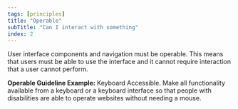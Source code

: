 ```yaml
---
tags: [principles]
title: "Operable"
subTitle: "Can I interact with something"
index: 2
---
```


User interface components and navigation must be operable. This means that users must be able to use the interface and it cannot require interaction that a user cannot perform.

**Operable Guideline Example:** Keyboard Accessible. Make all functionality available from a keyboard or a keyboard interface so that people with disabilities are able to operate websites without needing a mouse.

